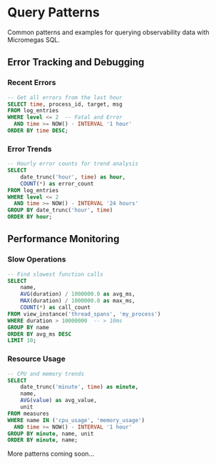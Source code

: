 # Query Patterns

Common patterns and examples for querying observability data with Micromegas SQL.

## Error Tracking and Debugging

### Recent Errors
```sql
-- Get all errors from the last hour
SELECT time, process_id, target, msg
FROM log_entries
WHERE level <= 2  -- Fatal and Error
  AND time >= NOW() - INTERVAL '1 hour'
ORDER BY time DESC;
```

### Error Trends
```sql
-- Hourly error counts for trend analysis
SELECT 
    date_trunc('hour', time) as hour,
    COUNT(*) as error_count
FROM log_entries
WHERE level <= 2
  AND time >= NOW() - INTERVAL '24 hours'
GROUP BY date_trunc('hour', time)
ORDER BY hour;
```

## Performance Monitoring

### Slow Operations
```sql
-- Find slowest function calls
SELECT 
    name,
    AVG(duration) / 1000000.0 as avg_ms,
    MAX(duration) / 1000000.0 as max_ms,
    COUNT(*) as call_count
FROM view_instance('thread_spans', 'my_process')
WHERE duration > 10000000  -- > 10ms
GROUP BY name
ORDER BY avg_ms DESC
LIMIT 10;
```

### Resource Usage
```sql
-- CPU and memory trends
SELECT 
    date_trunc('minute', time) as minute,
    name,
    AVG(value) as avg_value,
    unit
FROM measures
WHERE name IN ('cpu_usage', 'memory_usage')
  AND time >= NOW() - INTERVAL '1 hour'
GROUP BY minute, name, unit
ORDER BY minute, name;
```

More patterns coming soon...
